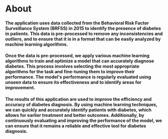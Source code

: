 # About
#### The application uses data collected from the Behavioral Risk Factor Surveillance System (BRFSS) in 2015 to identify the presence of diabetes in patients. This data is pre-processed to remove any inconsistencies and outliers, and to ensure that it is in a format that can be easily analyzed by machine learning algorithms.

#### Once the data is pre-processed, we apply various machine learning algorithms to train and optimize a model that can accurately diagnose diabetes. This process involves selecting the most appropriate algorithms for the task and fine-tuning them to improve their performance. The model's performance is regularly evaluated using unseen data to ensure its effectiveness and to identify areas for improvement.

#### The results of this application are used to improve the efficiency and accuracy of diabetes diagnosis. By using machine learning techniques, we can quickly and accurately identify patients with diabetes, which allows for earlier treatment and better outcomes. Additionally, by continuously evaluating and improving the performance of the model, we can ensure that it remains a reliable and effective tool for diabetes diagnosis.
